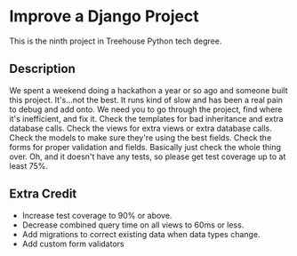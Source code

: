 # Improve a Django Project

This is the ninth project in Treehouse Python tech degree.

## Description

We spent a weekend doing a hackathon a year or so ago and someone built this project. It's...not the best. It runs kind 
of slow and has been a real pain to debug and add onto. We need you to go through the project, find where it's 
inefficient, and fix it. Check the templates for bad inheritance and extra database calls. Check the views for extra 
views or extra database calls. Check the models to make sure they're using the best fields. Check the forms for proper 
validation and fields. Basically just check the whole thing over. Oh, and it doesn't have any tests, so please get test 
coverage up to at least 75%.

## Extra Credit

- Increase test coverage to 90% or above.
- Decrease combined query time on all views to 60ms or less.
- Add migrations to correct existing data when data types change.
- Add custom form validators